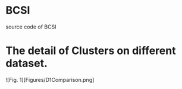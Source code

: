 # BCSI
source code of BCSI

# The detail of Clusters on different dataset.

![Fig. 1][Figures/D1Comparison.png]
